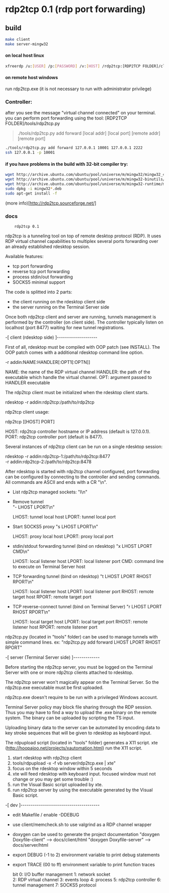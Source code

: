 # rdp2tcp 0.1 (rdp port forwarding)

## build
```sh
make client
make server-mingw32
```
#### on local host linux

```sh
xfreerdp /u:[USER] /p:[PASSWORD] /v:[HOST] /rdp2tcp:[RDP2TCP FOLDER]/client/rdp2tcp 
```

#### on remote host windows 

run rdp2tcp.exe (it is not necessary to run with administrator privilege)

### Controller:

after you see the message "virtual channel connected" on your terminal. you can perform port forwarding using the tool: [RDP2TCP FOLDER]/tools/rdp2tcp.py

> ./tools/rdp2tcp.py add forward [local addr] [local port] [remote addr] [remote port]

```sh
./tools/rdp2tcp.py add forward 127.0.0.1 10001 127.0.0.1 2222
ssh 127.0.0.1 -p 10001
```


#### if you have problems in the build with 32-bit compiler try:

```sh
wget http://archive.ubuntu.com/ubuntu/pool/universe/m/mingw32/mingw32_4.2.1.dfsg-2ubuntu1_amd64.deb;
wget http://archive.ubuntu.com/ubuntu/pool/universe/m/mingw32-binutils/mingw32-binutils_2.20-0.2ubuntu1_amd64.deb;
wget http://archive.ubuntu.com/ubuntu/pool/universe/m/mingw32-runtime/mingw32-runtime_3.15.2-0ubuntu1_all.deb;
sudo dpkg -i mingw32*.deb
sudo apt-get install -f
```

(more info)[http://rdp2tcp.sourceforge.net/]

### docs

        rdp2tcp 0.1 

rdp2tcp is a tunneling tool on top of remote desktop protocol (RDP).
It uses RDP virtual channel capabilities to multiplex several ports
forwarding over an already established rdesktop session.

Available features:
 - tcp port forwarding
 - reverse tcp port forwarding
 - process stdin/out forwarding
 - SOCKS5 minimal support

The code is splitted into 2 parts:
 - the client running on the rdesktop client side
 - the server running on the Terminal Server side

Once both rdp2tcp client and server are running, tunnels management is
performed by the controller (on client side). The controller typically
listen on localhost (port 8477) waiting for new tunnel registrations.


-[ client (rdesktop side) ]--------------------

First of all, rdesktop must be compiled with OOP patch (see INSTALL).
The OOP patch comes with a additional rdesktop command line option.

  -r addin:NAME:HANDLER[:OPT1[:OPTN]]

  NAME:    the name of the RDP virtual channel
  HANDLER: the path of the executable which handle
           the virtual channel.
  OPT:     argument passed to HANDLER executable

The rdp2tcp client must be initialized when the rdesktop client starts.

  rdesktop -r addin:rdp2tcp:/path/to/rdp2tcp <ip>

rdp2tcp client usage:

  rdp2tcp [[HOST] PORT]

  HOST: rdp2tcp controller hostname or IP address (default is 127.0.0.1).
  PORT: rdp2tcp controller port (default is 8477).

Several instances of rdp2tcp client can be run on a single rdesktop session:

  rdesktop -r addin:rdp2tcp-1:/path/to/rdp2tcp:8477 \
           -r addin:rdp2tcp-2:/path/to/rdp2tcp:8478 <ip>

After rdesktop is started with rdp2tcp channel configured, port forwarding
can be configured by connecting to the controller and sending commands.
All commands are ASCII and ends with a CR "\n".

  * List rdp2tcp managed sockets:
      "l\n"

  * Remove tunnel  
      "- LHOST LPORT\n"

      LHOST: tunnel local host
      LPORT: tunnel local port

  * Start SOCKS5 proxy
      "s LHOST LPORT\n"

      LHOST: proxy local host
      LPORT: proxy local port

  * stdin/stdout forwarding tunnel (bind on rdesktop)
      "x LHOST LPORT CMD\n"

      LHOST: local listener host
      LPORT: local listener port
      CMD:   command line to execute on Terminal Server host

  * TCP forwarding tunnel (bind on rdesktop)
      "t LHOST LPORT RHOST RPORT\n"

      LHOST: local listener host
      LPORT: local listener port
      RHOST: remote target host
      RPORT: remote target port

  * TCP reverse-connect tunnel (bind on Terminal Server)
      "r LHOST LPORT RHOST RPORT\n"

      LHOST: local target host
      LPORT: local target port
      RHOST: remote listener host
      RPORT: remote listener port

rdp2tcp.py (located in "tools" folder) can be used to manage tunnels with
simple command lines.
ex: "rdp2tcp.py add forward LHOST LPORT RHOST RPORT"


-[ server (Terminal Server side) ]-------------

Before starting the rdp2tcp server, you must be logged on the Terminal Server
with one or more rdp2tcp clients attached to rdesktop.

The rdp2tcp server won't magically appear on the Terminal Server. So the
rdp2tcp.exe executable must be first uploaded.

rdp2tcp.exe doesn't require to be run with a privileged Windows account.

Terminal Server policy may block file sharing through the RDP session.
Thus you may have to find a way to upload the .exe binary on the remote
system. The binary can be uploaded by scripting the TS input.

Uploading binary data to the server can be automated by encoding data to
key stroke sequences that will be given to rdesktop as keyboard input.

The rdpupload script (located in "tools" folder) generates a X11 script.
xte (http://hoopajoo.net/projects/xautomation.html) run the X11 script.

  1) start rdesktop with rdp2tcp client
  2) tools/rdpupload -x -f vb server/rdp2tcp.exe | xte"
  3) focus on the rdesktop window within 5 seconds
  4) xte will feed rdesktop with keyboard input. focused window must
     not change or you may get some trouble :)
  5) run the Visual Basic script uploaded by xte.
  6) run rdp2tcp server by using the executable generated by the
     Visual Basic script.


-[ dev ]---------------------------------------

 - edit Makefile / enable -DDEBUG
 - use client/memcheck.sh to use valgrind as a RDP channel wrapper
 - doxygen can be used to generate the project documentation
     "doxygen Doxyfile-client" --> docs/client/html
     "doxygen Doxyfile-server" --> docs/server/html
 - export DEBUG (-1 to 2) environment variable to print debug statements
 - export TRACE (00 to ff) environment variable to print function traces

	bit 0: I/O buffer management
       1: network socket  
       2: RDP virtual channel
       3: events loop
       4: process 
       5: rdp2tcp controller
       6: tunnel management
       7: SOCKS5 protocol

